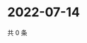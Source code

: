 # 2022-07-14

共 0 条

<!-- BEGIN WEIBO -->
<!-- 最后更新时间 Thu Jul 14 2022 09:42:23 GMT+0800 (China Standard Time) -->

<!-- END WEIBO -->
